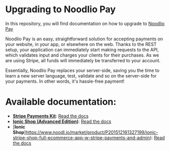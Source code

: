 # Upgrading to Noodlio Pay 

In this repository, you will find documentation on how to upgrade to [Noodlio Pay](https://market.mashape.com/noodlio/noodlio-pay-smooth-payments-with-stripe)

Noodlio Pay is an easy, straightforward solution for accepting payments on your website, in your app, or elsewhere on the web. Thanks to the REST setup, your application can immediately start making requests to the API, which validates input and charges your clients for their purchases. As we are using Stripe, all funds will immediately be transferred to your account.

Essentially, Noodlio Pay replaces your server-side, saving you the time to learn a new server language, test, validate and so on the server-side for your payments. In other words, it's hassle-free payment!

# Available documentation:

- [**Stripe Payments Kit**](https://www.noodl.io/market/product/P201604181926406/noodlio-pay-smooth-payments-with-stripe-accept-payments-without-a-server-side-setup): [Read the docs](stripe-charge.md)
- [**Ionic Shop (Advanced Edition)**](https://www.noodl.io/market/product/P201602271203444/ionic-shop-advanced-edition-full-ecommerce-app-w-stripe-payments-and-admin): [Read the docs](ionic-shop-advanced-edition.md)
- [**Ionic Shop**]https://www.noodl.io/market/product/P201512161327199/ionic-stripe-shop-full-ecommerce-app-w-stripe-payments-and-admin): [Read the docs](ionic-shop.md)